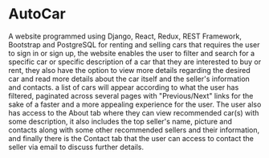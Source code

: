 # AutoCar
A website programmed using Django, React, Redux, REST Framework, Bootstrap and PostgreSQL for renting and selling cars that requires the user to sign in or sign up, the website enables the user to filter and search for a specific car or specific description of a car that they are interested to buy or rent, they also have the option to view more details regarding the desired car and read more details about the car itself and the seller's information and contacts. a list of cars will appear according to what the user has filtered, paginated across several pages with "Previous/Next" links for the sake of a faster and a more appealing experience for the user.
The user also has access to the About tab where they can view recommended car(s) with some description, it also includes the top seller's name, picture and contacts along with some other recommended sellers and their information, and finally there is the Contact tab that the user can access to contact the seller via email to discuss further details.
